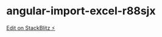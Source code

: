 # angular-import-excel-r88sjx

[Edit on StackBlitz ⚡️](https://stackblitz.com/edit/angular-import-excel-r88sjx)